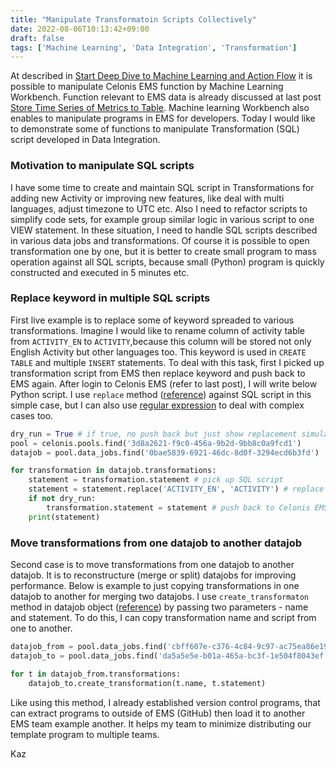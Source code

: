 ```yaml
---
title: "Manipulate Transformatoin Scripts Collectively"
date: 2022-08-06T10:13:42+09:00
draft: false
tags: ['Machine Learning', 'Data Integration', 'Transformation']
---
```


At described in [Start Deep Dive to Machine Learning and Action Flow](../2022-05-07-start-deep-dive-to-machine-learning-and-action-flow) it is possible to manipulate Celonis EMS function by Machine Learning Workbench. Function relevant to EMS data is already discussed at last post [Store Time Series of Metrics to Table](../2022-07-30-store-time-series-of-metrics-to-table). Machine learning Workbench also enables to manipulate programs in EMS for developers. Today I would like to demonstrate some of functions to manipulate Transformation (SQL) script developed in Data Integration.

### Motivation to manipulate SQL scripts

I have some time to create and maintain SQL script in Transformations for adding new Activity or improving new features, like deal with multi languages, adjust timezone to UTC etc. Also I need to refactor scripts to simplify code sets, for example group similar logic in various script to one VIEW statement. In these situation, I need to handle SQL scripts described in various data jobs and transformations. Of course it is possible to open transformation one by one, but it is better to create small program to mass operation against all SQL scripts, because small (Python) program is quickly constructed and executed in 5 minutes etc.

### Replace keyword in multiple SQL scripts

First live example is to replace some of keyword spreaded to various transformations. Imagine I would like to rename column of activity table from `ACTIVITY_EN` to `ACTIVITY`,because this column will be stored not only English Activity but other languages too. This keyword is used in `CREATE TABLE` and multiple `INSERT` statements. To deal with this task, first I picked up transformation script from EMS then replace keyword and push back to EMS again. After login to Celonis EMS (refer to last post), I will write below Python script. I use `replace` method ([reference](https://docs.python.org/3/library/stdtypes.html?highlight=str%20replace#str.replace)) against SQL script in this simple case, but I can also use [regular expression](https://docs.python.org/3/library/re.html?highlight=regular%20expression) to deal with complex cases too.

```python
dry_run = True # if true, no push back but just show replacement simulation
pool = celonis.pools.find('3d8a2621-f9c0-456a-9b2d-9bb8c0a9fcd1')
datajob = pool.data_jobs.find('0bae5839-6921-46dc-8d0f-3294ecd6b3fd')

for transformation in datajob.transformations:
    statement = transformation.statement # pick up SQL script
    statement = statement.replace('ACTIVITY_EN', 'ACTIVITY') # replace method against text (SQL script)
    if not dry_run:
        transformation.statement = statement # push back to Celonis EMS
    print(statement)
```

### Move transformations from one datajob to another datajob

Second case is to move transformations from one datajob to another datajob. It is to reconstructure (merge or split) datajobs for improving performance. Below is example to just copying transformations in one datajob to another for merging two datajobs. I use `create_transformaton` method in datajob object ([reference](https://celonis.github.io/pycelonis/1.7.1/reference/celonis_api/event_collection/data_job/#celonis_api.event_collection.data_job.DataJob.create_transformation)) by passing two parameters - name and statement. To do this, I can copy transformation name and script from one to another.

```python
datajob_from = pool.data_jobs.find('cbff607e-c376-4c84-9c97-ac75ea86e19f')
datajob_to = pool.data_jobs.find('da5a5e5e-b01a-465a-bc3f-1e504f8043ef')

for t in datajob_from.transformations:
    datajob_to.create_transformation(t.name, t.statement)
```

Like using this method, I already established version control programs, that can extract programs to outside of EMS (GitHub) then load it to another EMS team example another. It helps my team to minimize distributing our template program to multiple teams.

Kaz